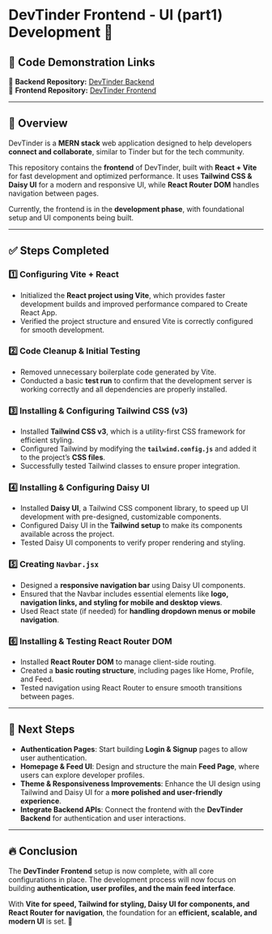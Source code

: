 # DevTinder Frontend - UI (part1) Development 🚀

## 📌 Code Demonstration Links  
🔗 **Backend Repository:** [DevTinder Backend](https://github.com/akshadjaiswal/devTinder-backend)  
🔗 **Frontend Repository:** [DevTinder Frontend](https://github.com/akshadjaiswal/devTinder-frontend)  

---

## 📌 Overview  
DevTinder is a **MERN stack** web application designed to help developers **connect and collaborate**, similar to Tinder but for the tech community.  

This repository contains the **frontend** of DevTinder, built with **React + Vite** for fast development and optimized performance. It uses **Tailwind CSS & Daisy UI** for a modern and responsive UI, while **React Router DOM** handles navigation between pages.  

Currently, the frontend is in the **development phase**, with foundational setup and UI components being built.  

---

## ✅ Steps Completed  

### **1️⃣ Configuring Vite + React**  
- Initialized the **React project using Vite**, which provides faster development builds and improved performance compared to Create React App.  
- Verified the project structure and ensured Vite is correctly configured for smooth development.  

### **2️⃣ Code Cleanup & Initial Testing**  
- Removed unnecessary boilerplate code generated by Vite.  
- Conducted a basic **test run** to confirm that the development server is working correctly and all dependencies are properly installed.  

### **3️⃣ Installing & Configuring Tailwind CSS (v3)**  
- Installed **Tailwind CSS v3**, which is a utility-first CSS framework for efficient styling.  
- Configured Tailwind by modifying the **`tailwind.config.js`** and added it to the project’s **CSS files**.  
- Successfully tested Tailwind classes to ensure proper integration.  

### **4️⃣ Installing & Configuring Daisy UI**  
- Installed **Daisy UI**, a Tailwind CSS component library, to speed up UI development with pre-designed, customizable components.  
- Configured Daisy UI in the **Tailwind setup** to make its components available across the project.  
- Tested Daisy UI components to verify proper rendering and styling.  

### **5️⃣ Creating `Navbar.jsx`**  
- Designed a **responsive navigation bar** using Daisy UI components.  
- Ensured that the Navbar includes essential elements like **logo, navigation links, and styling for mobile and desktop views**.  
- Used React state (if needed) for **handling dropdown menus or mobile navigation**.  

### **6️⃣ Installing & Testing React Router DOM**  
- Installed **React Router DOM** to manage client-side routing.  
- Created a **basic routing structure**, including pages like Home, Profile, and Feed.  
- Tested navigation using React Router to ensure smooth transitions between pages.  

---

## 🎯 Next Steps  

- **Authentication Pages**: Start building **Login & Signup** pages to allow user authentication.  
- **Homepage & Feed UI**: Design and structure the main **Feed Page**, where users can explore developer profiles.  
- **Theme & Responsiveness Improvements**: Enhance the UI design using Tailwind and Daisy UI for a **more polished and user-friendly experience**.  
- **Integrate Backend APIs**: Connect the frontend with the **DevTinder Backend** for authentication and user interactions.  

---

## 🔥 Conclusion  
The **DevTinder Frontend** setup is now complete, with all core configurations in place. The development process will now focus on building **authentication, user profiles, and the main feed interface**.  

With **Vite for speed, Tailwind for styling, Daisy UI for components, and React Router for navigation**, the foundation for an **efficient, scalable, and modern UI** is set. 🚀  
